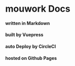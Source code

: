# mouwork Docs

#### written in Markdown
#### built by Vuepress
#### auto Deploy by CircleCI
#### hosted on Github Pages